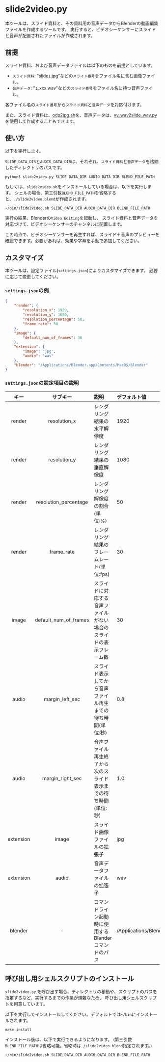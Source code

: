# slide2video.py

本ツールは、スライド資料と、その資料用の音声データからBlenderの動画編集ファイルを作成するツールです。
実行すると、ビデオシーケンサーにスライドと音声が配置されたファイルが作成されます。

## 前提

スライド資料、および音声データファイルは以下のものを前提としています。

- `スライド資料`: "slide`1`.jpg"などの`スライド番号`をファイル名に含む画像ファイル。
- `音声データ`: "`1`_xxx.wav"などの`スライド番号`をファイル名に持つ音声ファイル。

各ファイル名の`スライド番号`から`スライド資料`と`音声データ`を対応付けます。

また、スライド資料は、[odp2jpg.sh](https://github.com/kantas-spike/odp2jpg.sh)を、音声データは、[vv_wav2slide_wav.py](https://github.com/kantas-spike/vv_wav2slide_wav.py)を使用して作成することもできます。

## 使い方

以下を実行します。

`SLIDE_DATA_DIR`と`AUDIO_DATA_DIR`は、それぞれ、`スライド資料`と`音声データ`を格納したディレクトリのパスです。

~~~sh
python3 slide2video.py SLIDE_DATA_DIR AUDIO_DATA_DIR BLEND_FILE_PATH
~~~

もしくは、`slide2video.sh`をインストールしている場合は、以下を実行します。
シェルの場合、第三引数`BLEND_FILE_PATH`を省略すると、`./slide2video.blend`が作成されます。

~~~shell
~/bin/slide2video.sh SLIDE_DATA_DIR AUDIO_DATA_DIR BLEND_FILE_PATH
~~~

実行の結果、Blenderの`Video Editing`を起動し、
スライド資料と音声データを対応づけて、ビデオシーケンサーのチャンネルに配置します。

この時点で、ビデオシーケンサーを再生すれば、スライド＋音声のプレビューを確認できます。必要があれば、効果や字幕を手動で追加してください。

## カスタマイズ

本ツールは、設定ファイル(`settings.json`)によりカスタマイズできます。
必要に応じて変更してください。

### `settings.json`の例

~~~json
{
    "render": {
        "resolution_x": 1920,
        "resolution_y": 1080,
        "resolution_percentage": 50,
        "frame_rate": 30
    },
    "image": {
        "default_num_of_frames": 30
    },
    "extension": {
        "image": "jpg",
        "audio": "wav"
    },
    "blender": "/Applications/Blender.app/Contents/MacOS/Blender"
}
~~~

### `settings.json`の設定項目の説明

|キー|サブキー|説明|デフォルト値|
|:--:|:---:|:---|:---|
|render|resolution_x|レンダリング結果の水平解像度|1920|
|render|resolution_y|レンダリング結果の垂直解像度|1080|
|render|resolution_percentage|レンダリング解像度の割合(単位:%)|50|
|render|frame_rate|レンダリング結果のフレームレート(単位:fps)|30|
|image|default_num_of_frames|スライドに対応する音声ファイルがない場合のスライドの表示フレーム数|30|
|audio|margin_left_sec|スライド表示してから音声ファイル再生までの待ち時間(単位:秒)|0.8|
|audio|margin_right_sec|音声ファイル再生終了から次のスライド表示までの待ち時間(単位:秒)|1.0|
|extension|image|スライド画像ファイルの拡張子|jpg|
|extension|audio|音声データファイルの拡張子|wav|
|blender|-|コマンドライン起動時に使用するBlenderコマンドのパス|/Applications/Blender.app/Contents/MacOS/Blender|

## 呼び出し用シェルスクリプトのインストール

`slide2video.py` を呼び出す場合、ディレクトリの移動や、スクリプトのパスを指定するなど、実行するまでの作業が煩雑なため、
呼び出し用シェルスクリプトを用意しています。

以下を実行してインストールしてください。デフォルトでは`~/bin`にインストールされます。

~~~shell
make install
~~~

インストール後は、以下で実行できるようになります。
(第三引数`BLEND_FILE_PATH`は省略可能。省略時は`./slide2video.blend`指定されます。)

~~~sh
~/bin/slide2video.sh SLIDE_DATA_DIR AUDIO_DATA_DIR BLEND_FILE_PATH
~~~
